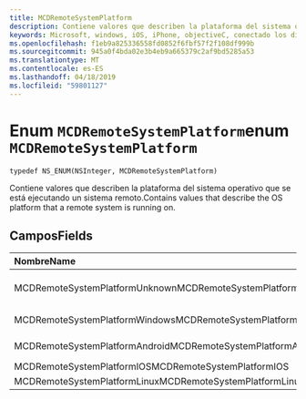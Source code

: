```yaml
---
title: MCDRemoteSystemPlatform
description: Contiene valores que describen la plataforma del sistema operativo que se está ejecutando un sistema remoto.
keywords: Microsoft, windows, iOS, iPhone, objectiveC, conectado los dispositivos, proyecto Roma
ms.openlocfilehash: f1eb9a825336558fd0852f6fbf57f2f108df999b
ms.sourcegitcommit: 945a0f4bda02e3b4eb9a665379c2af9bd5285a53
ms.translationtype: MT
ms.contentlocale: es-ES
ms.lasthandoff: 04/18/2019
ms.locfileid: "59801127"
---
```

# <a name="enum-mcdremotesystemplatform"></a><span data-ttu-id="59bdf-104">Enum `MCDRemoteSystemPlatform`</span><span class="sxs-lookup"><span data-stu-id="59bdf-104">enum `MCDRemoteSystemPlatform`</span></span> 

```
typedef NS_ENUM(NSInteger, MCDRemoteSystemPlatform)
```  
<span data-ttu-id="59bdf-105">Contiene valores que describen la plataforma del sistema operativo que se está ejecutando un sistema remoto.</span><span class="sxs-lookup"><span data-stu-id="59bdf-105">Contains values that describe the OS platform that a remote system is running on.</span></span> 

## <a name="fields"></a><span data-ttu-id="59bdf-106">Campos</span><span class="sxs-lookup"><span data-stu-id="59bdf-106">Fields</span></span>

| <span data-ttu-id="59bdf-107">Nombre</span><span class="sxs-lookup"><span data-stu-id="59bdf-107">Name</span></span>                              | <span data-ttu-id="59bdf-108">Valor</span><span class="sxs-lookup"><span data-stu-id="59bdf-108">Value</span></span> | <span data-ttu-id="59bdf-109">Descripción</span><span class="sxs-lookup"><span data-stu-id="59bdf-109">Description</span></span>                    |
|:----------------------------------|:------|:-------------------------------|
| <span data-ttu-id="59bdf-110">MCDRemoteSystemPlatformUnknown</span><span class="sxs-lookup"><span data-stu-id="59bdf-110">MCDRemoteSystemPlatformUnknown</span></span> | <span data-ttu-id="59bdf-111">0</span><span class="sxs-lookup"><span data-stu-id="59bdf-111">0</span></span> | <span data-ttu-id="59bdf-112">La plataforma es desconocida.</span><span class="sxs-lookup"><span data-stu-id="59bdf-112">The platform is unknown.</span></span>
| <span data-ttu-id="59bdf-113">MCDRemoteSystemPlatformWindows</span><span class="sxs-lookup"><span data-stu-id="59bdf-113">MCDRemoteSystemPlatformWindows</span></span> | <span data-ttu-id="59bdf-114">1</span><span class="sxs-lookup"><span data-stu-id="59bdf-114">1</span></span> | <span data-ttu-id="59bdf-115">Sistema operativo Windows.</span><span class="sxs-lookup"><span data-stu-id="59bdf-115">Windows OS.</span></span> |
| <span data-ttu-id="59bdf-116">MCDRemoteSystemPlatformAndroid</span><span class="sxs-lookup"><span data-stu-id="59bdf-116">MCDRemoteSystemPlatformAndroid</span></span> | <span data-ttu-id="59bdf-117">2</span><span class="sxs-lookup"><span data-stu-id="59bdf-117">2</span></span> | <span data-ttu-id="59bdf-118">Sistema operativo Android.</span><span class="sxs-lookup"><span data-stu-id="59bdf-118">Android OS.</span></span> |
| <span data-ttu-id="59bdf-119">MCDRemoteSystemPlatformIOS</span><span class="sxs-lookup"><span data-stu-id="59bdf-119">MCDRemoteSystemPlatformIOS</span></span> | <span data-ttu-id="59bdf-120">3</span><span class="sxs-lookup"><span data-stu-id="59bdf-120">3</span></span> | <span data-ttu-id="59bdf-121">iOS.</span><span class="sxs-lookup"><span data-stu-id="59bdf-121">iOS.</span></span> |
| <span data-ttu-id="59bdf-122">MCDRemoteSystemPlatformLinux</span><span class="sxs-lookup"><span data-stu-id="59bdf-122">MCDRemoteSystemPlatformLinux</span></span> | <span data-ttu-id="59bdf-123">4</span><span class="sxs-lookup"><span data-stu-id="59bdf-123">4</span></span> | <span data-ttu-id="59bdf-124">Linux OS.</span><span class="sxs-lookup"><span data-stu-id="59bdf-124">Linux OS.</span></span> |